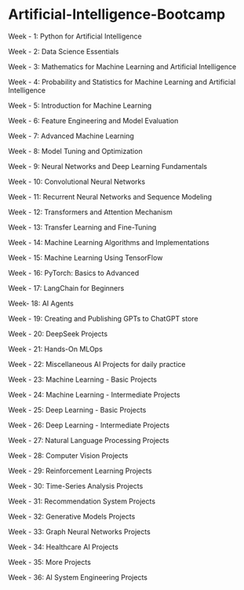 # Artificial-Intelligence-Bootcamp

Week - 1: Python for Artificial Intelligence

Week - 2: Data Science Essentials

Week - 3: Mathematics for Machine Learning and Artificial Intelligence

Week - 4: Probability and Statistics for Machine Learning and Artificial Intelligence

Week - 5: Introduction for Machine Learning

Week - 6: Feature Engineering and Model Evaluation

Week - 7: Advanced Machine Learning

Week - 8: Model Tuning and Optimization

Week - 9: Neural Networks and Deep Learning Fundamentals

Week - 10: Convolutional Neural Networks

Week - 11: Recurrent Neural Networks and Sequence Modeling

Week - 12: Transformers and Attention Mechanism

Week - 13: Transfer Learning and Fine-Tuning

Week - 14: Machine Learning Algorithms and Implementations

Week - 15: Machine Learning Using TensorFlow

Week - 16: PyTorch: Basics to Advanced

Week - 17: LangChain for Beginners

Week-  18: AI Agents

Week - 19: Creating and Publishing GPTs to ChatGPT store

Week - 20: DeepSeek Projects

Week - 21: Hands-On MLOps

Week - 22: Miscellaneous AI Projects for daily practice

Week - 23: Machine Learning - Basic Projects

Week - 24: Machine Learning - Intermediate Projects

Week - 25: Deep Learning - Basic Projects

Week - 26: Deep Learning - Intermediate Projects

Week - 27: Natural Language Processing Projects

Week - 28: Computer Vision Projects

Week - 29: Reinforcement Learning Projects

Week - 30: Time-Series Analysis Projects

Week - 31: Recommendation System Projects

Week - 32: Generative Models Projects

Week - 33: Graph Neural Networks Projects

Week - 34: Healthcare AI Projects

Week - 35: More Projects

Week - 36: AI System Engineering Projects
